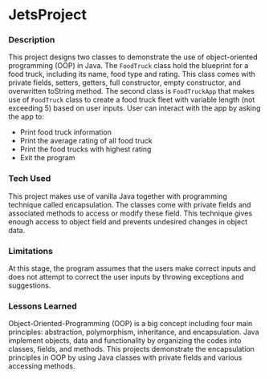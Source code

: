 # JetsProject

### Description
This project designs two classes to demonstrate the use of object-oriented programming (OOP) in Java. The `FoodTruck` class hold the blueprint for a food truck, including its name, food type and rating. This class comes with private fields, setters, getters, full constructor, empty constructor, and overwritten toString method. The second class is `FoodTruckApp` that makes use of `FoodTruck` class to create a food truck fleet with variable length (not exceeding 5) based on user inputs. User can interact with the app by asking the app to:
- Print food truck information
- Print the average rating of all food truck
- Print the food trucks with highest rating
- Exit the program

### Tech Used
This project makes use of vanilla Java together with programming technique called encapsulation. The classes come with private fields and associated methods to access or modify these field. This technique gives enough access to object field and prevents undesired changes in object data.   

### Limitations
At this stage, the program assumes that the users make correct inputs and does not attempt to correct the user inputs by throwing exceptions and suggestions.

### Lessons Learned
Object-Oriented-Programming (OOP) is a big concept including four main principles: abstraction, polymorphism, inheritance, and encapsulation. Java implement objects, data and functionality by organizing the codes into classes, fields, and methods. This projects demonstrate the encapsulation principles in OOP by using Java classes with private fields and various accessing methods.



